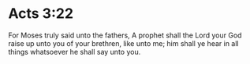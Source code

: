 # Acts 3:22

For Moses truly said unto the fathers, A prophet shall the Lord your God raise up unto you of your brethren, like unto me; him shall ye hear in all things whatsoever he shall say unto you.